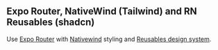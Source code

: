 ## Expo Router, NativeWind (Tailwind) and RN Reusables (shadcn)

Use [Expo Router](https://docs.expo.dev/router/introduction/) with [Nativewind](https://www.nativewind.dev/v4/overview/) styling and [Reusables design system](https://rnr-docs.vercel.app/getting-started/introduction/).

